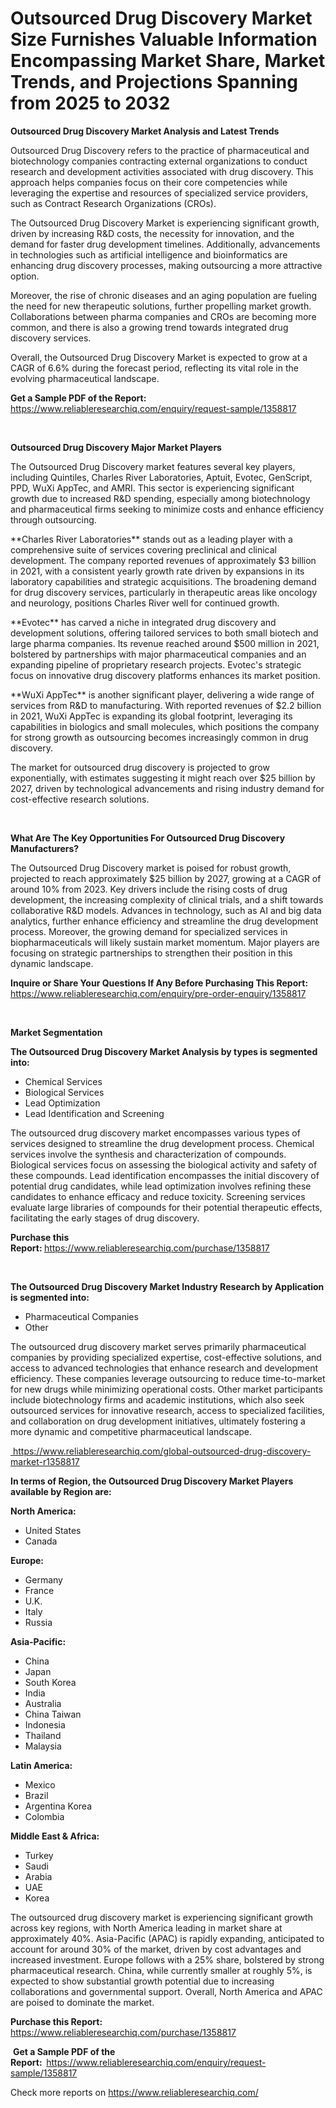 <p><h1>Outsourced Drug Discovery Market Size Furnishes Valuable Information Encompassing Market Share, Market Trends, and Projections Spanning from 2025 to 2032</h1></p><p><strong>Outsourced Drug Discovery Market Analysis and Latest Trends</strong></p>
<p><p>Outsourced Drug Discovery refers to the practice of pharmaceutical and biotechnology companies contracting external organizations to conduct research and development activities associated with drug discovery. This approach helps companies focus on their core competencies while leveraging the expertise and resources of specialized service providers, such as Contract Research Organizations (CROs). </p><p>The Outsourced Drug Discovery Market is experiencing significant growth, driven by increasing R&D costs, the necessity for innovation, and the demand for faster drug development timelines. Additionally, advancements in technologies such as artificial intelligence and bioinformatics are enhancing drug discovery processes, making outsourcing a more attractive option. </p><p>Moreover, the rise of chronic diseases and an aging population are fueling the need for new therapeutic solutions, further propelling market growth. Collaborations between pharma companies and CROs are becoming more common, and there is also a growing trend towards integrated drug discovery services. </p><p>Overall, the Outsourced Drug Discovery Market is expected to grow at a CAGR of 6.6% during the forecast period, reflecting its vital role in the evolving pharmaceutical landscape.</p></p>
<p><strong>Get a Sample PDF of the Report:&nbsp;</strong> <a href="https://www.reliableresearchiq.com/enquiry/request-sample/1358817?utm_campaign=3109&utm_medium=2&utm_source=Github&utm_content=ia&utm_term=22032025&utm_id=outsourced-drug-discovery">https://www.reliableresearchiq.com/enquiry/request-sample/1358817</a></p>
<p>&nbsp;</p>
<p><strong>Outsourced Drug Discovery Major Market Players</strong></p>
<p><p>The Outsourced Drug Discovery market features several key players, including Quintiles, Charles River Laboratories, Aptuit, Evotec, GenScript, PPD, WuXi AppTec, and AMRI. This sector is experiencing significant growth due to increased R&D spending, especially among biotechnology and pharmaceutical firms seeking to minimize costs and enhance efficiency through outsourcing.</p><p>**Charles River Laboratories** stands out as a leading player with a comprehensive suite of services covering preclinical and clinical development. The company reported revenues of approximately $3 billion in 2021, with a consistent yearly growth rate driven by expansions in its laboratory capabilities and strategic acquisitions. The broadening demand for drug discovery services, particularly in therapeutic areas like oncology and neurology, positions Charles River well for continued growth.</p><p>**Evotec** has carved a niche in integrated drug discovery and development solutions, offering tailored services to both small biotech and large pharma companies. Its revenue reached around $500 million in 2021, bolstered by partnerships with major pharmaceutical companies and an expanding pipeline of proprietary research projects. Evotec's strategic focus on innovative drug discovery platforms enhances its market position.</p><p>**WuXi AppTec** is another significant player, delivering a wide range of services from R&D to manufacturing. With reported revenues of $2.2 billion in 2021, WuXi AppTec is expanding its global footprint, leveraging its capabilities in biologics and small molecules, which positions the company for strong growth as outsourcing becomes increasingly common in drug discovery.</p><p>The market for outsourced drug discovery is projected to grow exponentially, with estimates suggesting it might reach over $25 billion by 2027, driven by technological advancements and rising industry demand for cost-effective research solutions.</p></p>
<p>&nbsp;</p>
<p><strong>What Are The Key Opportunities For Outsourced Drug Discovery Manufacturers?</strong></p>
<p><p>The Outsourced Drug Discovery market is poised for robust growth, projected to reach approximately $25 billion by 2027, growing at a CAGR of around 10% from 2023. Key drivers include the rising costs of drug development, the increasing complexity of clinical trials, and a shift towards collaborative R&D models. Advances in technology, such as AI and big data analytics, further enhance efficiency and streamline the drug development process. Moreover, the growing demand for specialized services in biopharmaceuticals will likely sustain market momentum. Major players are focusing on strategic partnerships to strengthen their position in this dynamic landscape.</p></p>
<p><strong>Inquire or Share Your Questions If Any Before Purchasing This Report:</strong> <a href="https://www.reliableresearchiq.com/enquiry/pre-order-enquiry/1358817?utm_campaign=3109&utm_medium=2&utm_source=Github&utm_content=ia&utm_term=22032025&utm_id=outsourced-drug-discovery">https://www.reliableresearchiq.com/enquiry/pre-order-enquiry/1358817</a></p>
<p>&nbsp;</p>
<p><strong>Market Segmentation</strong></p>
<p><strong>The Outsourced Drug Discovery Market Analysis by types is segmented into:</strong></p>
<p><ul><li>Chemical Services</li><li>Biological Services</li><li>Lead Optimization</li><li>Lead Identification and Screening</li></ul></p>
<p><p>The outsourced drug discovery market encompasses various types of services designed to streamline the drug development process. Chemical services involve the synthesis and characterization of compounds. Biological services focus on assessing the biological activity and safety of these compounds. Lead identification encompasses the initial discovery of potential drug candidates, while lead optimization involves refining these candidates to enhance efficacy and reduce toxicity. Screening services evaluate large libraries of compounds for their potential therapeutic effects, facilitating the early stages of drug discovery.</p></p>
<p><strong>Purchase this Report:&nbsp;</strong><a href="https://www.reliableresearchiq.com/purchase/1358817?utm_campaign=3109&utm_medium=2&utm_source=Github&utm_content=ia&utm_term=22032025&utm_id=outsourced-drug-discovery">https://www.reliableresearchiq.com/purchase/1358817</a></p>
<p>&nbsp;</p>
<p><strong>The Outsourced Drug Discovery Market Industry Research by Application is segmented into:</strong></p>
<p><ul><li>Pharmaceutical Companies</li><li>Other</li></ul></p>
<p><p>The outsourced drug discovery market serves primarily pharmaceutical companies by providing specialized expertise, cost-effective solutions, and access to advanced technologies that enhance research and development efficiency. These companies leverage outsourcing to reduce time-to-market for new drugs while minimizing operational costs. Other market participants include biotechnology firms and academic institutions, which also seek outsourced services for innovative research, access to specialized facilities, and collaboration on drug development initiatives, ultimately fostering a more dynamic and competitive pharmaceutical landscape.</p></p>
<p><a href="https://www.reliableresearchiq.com/global-outsourced-drug-discovery-market-r1358817?utm_campaign=3109&utm_medium=2&utm_source=Github&utm_content=ia&utm_term=22032025&utm_id=outsourced-drug-discovery">&nbsp;https://www.reliableresearchiq.com/global-outsourced-drug-discovery-market-r1358817</a></p>
<p><strong>In terms of Region, the Outsourced Drug Discovery Market Players available by Region are:</strong></p>
<p>
    <p> <strong> North America: </strong>
        <ul>
            <li>United States</li>
            <li>Canada</li>
        </ul>
        </p> 
    <p> <strong> Europe: </strong>
        <ul>
            <li>Germany</li>
            <li>France</li>
            <li>U.K.</li>
            <li>Italy</li>
            <li>Russia</li>
        </ul>
        </p> 
    <p> <strong> Asia-Pacific: </strong>
        <ul>
            <li>China</li>
            <li>Japan</li>
            <li>South Korea</li>
            <li>India</li>
            <li>Australia</li>
            <li>China Taiwan</li>
            <li>Indonesia</li>
            <li>Thailand</li>
            <li>Malaysia</li>
        </ul>
        </p> 
    <p> <strong> Latin America: </strong>
        <ul>
            <li>Mexico</li>
            <li>Brazil</li>
            <li>Argentina Korea</li>
            <li>Colombia</li>
        </ul>
        </p> 
    <p> <strong> Middle East & Africa: </strong>
        <ul>
            <li>Turkey</li>
            <li>Saudi</li>
            <li>Arabia</li>
            <li>UAE</li>
            <li>Korea</li>
        </ul>
    </p>
    </p>
<p><p>The outsourced drug discovery market is experiencing significant growth across key regions, with North America leading in market share at approximately 40%. Asia-Pacific (APAC) is rapidly expanding, anticipated to account for around 30% of the market, driven by cost advantages and increased investment. Europe follows with a 25% share, bolstered by strong pharmaceutical research. China, while currently smaller at roughly 5%, is expected to show substantial growth potential due to increasing collaborations and governmental support. Overall, North America and APAC are poised to dominate the market.</p></p>
<p><strong>Purchase this Report: </strong><a href="https://www.reliableresearchiq.com/purchase/1358817?utm_campaign=3109&utm_medium=2&utm_source=Github&utm_content=ia&utm_term=22032025&utm_id=outsourced-drug-discovery">https://www.reliableresearchiq.com/purchase/1358817</a></p>
<p>&nbsp;<strong>Get a Sample PDF of the Report:&nbsp;&nbsp;</strong><a href="https://www.reliableresearchiq.com/enquiry/request-sample/1358817?utm_campaign=3109&utm_medium=2&utm_source=Github&utm_content=ia&utm_term=22032025&utm_id=outsourced-drug-discovery">https://www.reliableresearchiq.com/enquiry/request-sample/1358817</a></p>
<p><strong></strong></p>
<p>Check more reports on <a href="https://www.reliableresearchiq.com/?utm_campaign=3109&utm_medium=2&utm_source=Github&utm_content=ia&utm_term=22032025&utm_id=outsourced-drug-discovery">https://www.reliableresearchiq.com/</a></p>